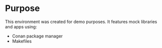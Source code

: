 # Purpose

This environment was created for demo purposes. It features mock libraries and apps using: 

- Conan package manager
- Makefiles
